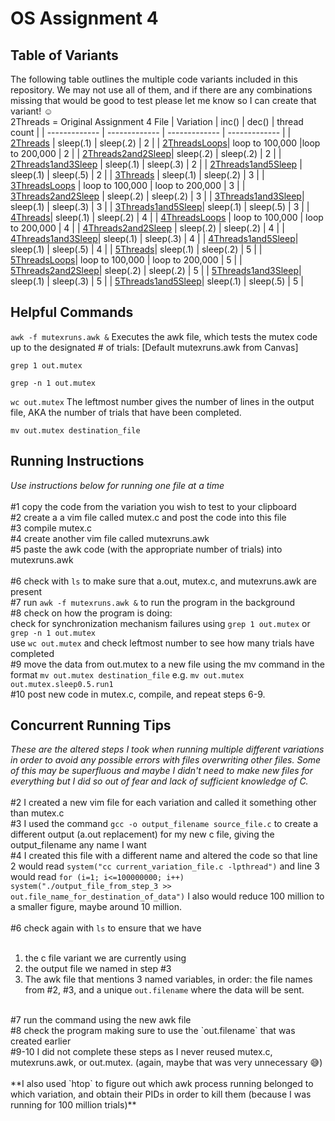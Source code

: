 # OS Assignment 4 
## Table of Variants
The following table outlines the multiple code variants included in this repository. We may not use all of them, and if there are any combinations missing that would be good to test please let me know so I can create that variant! :relaxed: <br>
2Threads = Original Assignment 4 File
| Variation   | inc() | dec() | thread count |
| ------------- | ------------- | ------------- | ------------- |
| [2Threads](/2Threads.c) | sleep(.1)  | sleep(.2) | 2 | 
| [2ThreadsLoops](/2ThreadsLoops.c)| loop to 100,000  |loop to 200,000 | 2 |
| [2Threads2and2Sleep](/2Threads2and2Sleep.c)| sleep(.2) | sleep(.2) | 2 |
| [2Threads1and3Sleep](/2Threads1and3Sleep.c) | sleep(.1) | sleep(.3) | 2 |
| [2Threads1and5Sleep](/2Threads1and5Sleep.c) | sleep(.1) | sleep(.5) | 2 |
| [3Threads](/3Threads.c) | sleep(.1) | sleep(.2) | 3 |
| [3ThreadsLoops](/3ThreadsLoops.c) | loop to 100,000 | loop to 200,000 | 3 |
| [3Threads2and2Sleep](/3Threads2and2Sleep.c) | sleep(.2) | sleep(.2) | 3 |
| [3Threads1and3Sleep](/3Threads1and3Sleep.c)| sleep(.1) | sleep(.3) | 3 |
| [3Threads1and5Sleep](/3Threads1and5Sleep.c)| sleep(.1) | sleep(.5) | 3 |
| [4Threads](/4Threads.c)| sleep(.1) | sleep(.2) | 4 |
| [4ThreadsLoops](/4ThreadsLoops.c) | loop to 100,000 | loop to 200,000 | 4 |
| [4Threads2and2Sleep](/4Threads2and2Sleep.c) | sleep(.2) | sleep(.2) | 4 |
| [4Threads1and3Sleep](/4Threads1and3Sleep.c)| sleep(.1) | sleep(.3) | 4 |
| [4Threads1and5Sleep](/4Threads1and5Sleep.c)| sleep(.1) | sleep(.5) | 4 |
| [5Threads](/5Threads.c)| sleep(.1) | sleep(.2) | 5 |
| [5ThreadsLoops](/5ThreadsLoops.c)| loop to 100,000 | loop to 200,000 | 5 |
| [5Threads2and2Sleep](/5Threads2and2Sleep.c)| sleep(.2) | sleep(.2) | 5 |
| [5Threads1and3Sleep](/5Threads1and3Sleep.c)| sleep(.1) | sleep(.3) | 5 |
| [5Threads1and5Sleep](/5Threads1and5Sleep.c)| sleep(.1) | sleep(.5) | 5 |

## Helpful Commands
`awk -f mutexruns.awk &` Executes the awk file, which tests the mutex code up to the designated # of trials: [Default mutexruns.awk from Canvas]

`grep 1 out.mutex`

`grep -n 1 out.mutex`

`wc out.mutex` The leftmost number gives the number of lines in the output file, AKA the number of trials that have been completed.

`mv out.mutex destination_file`
## Running Instructions
*Use instructions below for running one file at a time*<br>
<br>
#1 copy the code from the variation you wish to test to your clipboard<br>
#2 create a a vim file called mutex.c and post the code into this file<br>
#3 compile mutex.c<br>
#4 create another vim file called mutexruns.awk<br>
#5 paste the awk code (with the appropriate number of trials) into mutexruns.awk<br>
<br>
#6 check with `ls` to make sure that a.out, mutex.c, and mutexruns.awk are present<br>
#7 run `awk -f mutexruns.awk &` to run the program in the background<br>
#8 check on how the program is doing:<br>check for synchronization mechanism failures using `grep 1 out.mutex` or `grep -n 1 out.mutex`<br>use `wc out.mutex` and check leftmost number to see how many trials have completed<br>
#9 move the data from out.mutex to a new file using the mv command in the format `mv out.mutex destination_file` e.g. `mv out.mutex out.mutex.sleep0.5.run1`<br>
#10 post new code in mutex.c, compile, and repeat steps 6-9.<br>

## Concurrent Running Tips
*These are the altered steps I took when running multiple different variations in order to avoid any possible errors with files overwriting other files. Some of this may be superfluous and maybe I didn't need to make new files for everything but I did so out of fear and lack of sufficient knowledge of C.* <br>
<br>
#2 I created a new vim file for each variation and called it something other than mutex.c<br>
#3 I used the command `gcc -o output_filename source_file.c` to create a different output (a.out replacement) for my new c file, giving the output_filename any name I want<br>
#4 I created this file with a different name and altered the code so that line 2 would read `system("cc current_variation_file.c -lpthread")` and line 3 would read `for (i=1; i<=100000000; i++) system("./output_file_from_step_3 >> out.file_name_for_destination_of_data")` I also would reduce 100 million to a smaller figure, maybe around 10 million.<br>
<br>
#6 check again with `ls` to ensure that we have <br>
<br>
1) the c file variant we are currently using <br>
2) the output file we named in step #3 <br>
3) The awk file that mentions 3 named variables, in order: the file names from #2, #3, and a unique `out.filename` where the data will be sent.<br>
<br>
#7 run the command using the new awk file<br>
#8 check the program making sure to use the `out.filename` that was created earlier<br>
#9-10 I did not complete these steps as I never reused mutex.c, mutexruns.awk, or out.mutex. (again, maybe that was very unnecessary 😅)<br>
<br>
**I also used `htop` to figure out which awk process running belonged to which variation, and obtain their PIDs in order to kill them (because I was running for 100 million trials)**
